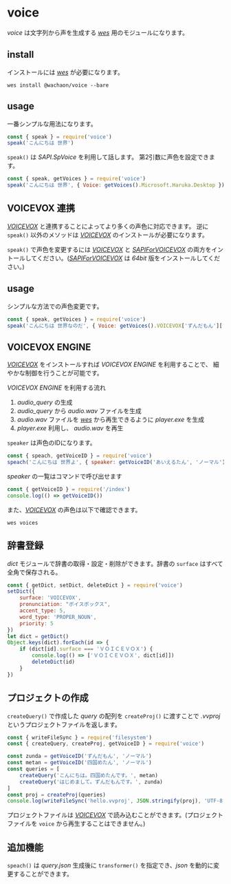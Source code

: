 # voice

*voice* は文字列から声を生成する [*wes*][wes] 用のモジュールになります。

## install

インストールには [*wes*][wes] が必要になります。

```batch
wes install @wachaon/voice --bare
```

## usage

一番シンプルな用法になります。

```javascript
const { speak } = require('voice')
speak('こんにちは 世界')
```

`speak()` は *SAPI.SpVoice* を利用して話します。
第2引数に声色を設定できます。

```javascript
const { speak, getVoices } = require('voice')
speak('こんにちは 世界', { Voice: getVoices().Microsoft.Haruka.Desktop })
```

## VOICEVOX 連携
 
[*VOICEVOX*][VOICEVOX] と連携することによってより多くの声色に対応できます。
逆に `speak()` 以外のメソッドは [*VOICEVOX*][VOICEVOX] のインストールが必要になります。

`speak()` で声色を変更するには [*VOICEVOX*][VOICEVOX] と [*SAPIForVOICEVOX*][SAPIForVOICEVOX] の両方をイントールしてください。([*SAPIForVOICEVOX*][SAPIForVOICEVOX] は *64bit* 版をインストールしてください。)

## usage

シンプルな方法での声色変更です。

```javascript
const { speak, getVoices } = require('voice')
speak('こんにちは 世界なのだ', { Voice: getVoices().VOICEVOX['ずんだもん']['ヒソヒソ'] })
```

## VOICEVOX ENGINE

[*VOICEVOX*][VOICEVOX] をインストールすれば *VOICEVOX ENGINE* を利用することで、
細やかな制御を行うことが可能です。

*VOICEVOX ENGINE* を利用する流れ

1. *audio_query* の生成
2. *audio_query* から *audio.wav* ファイルを生成
3. *audio.wav* ファイルを [*wes*][wes] から再生できるように *player.exe* を生成
4. *player.exe* 利用し、 *audio.wav* を再生

`speaker` は声色のIDになります。

```javascript
const { speach, getVoiceID } = require('voice')
speach('こんにちは 世界よ', { speaker: getVoiceID('あいえるたん', 'ノーマル') })
```

*speaker* の一覧はコマンドで呼び出せます

```javascript
const { getVoiceID } = require('/index')
console.log(() => getVoiceID())
```

また、[*VOICEVOX*][VOICEVOX] の声色は以下で確認できます。

```batch
wes voices
```

## 辞書登録

*dict* モジュールで辞書の取得・設定・削除ができます。辞書の `surface` はすべて全角で保存される。


```javascript
const { getDict, setDict, deleteDict } = require('voice')
setDict({
    surface: 'VOICEVOX',
    pronunciation: "ボイスボックス",
    accent_type: 5,
    word_type: 'PROPER_NOUN',
    priority: 5
})
let dict = getDict()
Object.keys(dict).forEach(id => {
    if (dict[id].surface === 'ＶＯＩＣＥＶＯＸ') {
        console.log(() => ['ＶＯＩＣＥＶＯＸ', dict[id]])
        deleteDict(id)
    }
})
```

## プロジェクトの作成

`createQuery()` で作成した *query* の配列を `createProj()` に渡すことで *.vvproj* というプロジェクトファイルを返します。

```javascript
const { writeFileSync } = require('filesystem')
const { createQuery, createProj, getVoiceID } = require('voice')

const zunda = getVoiceID('ずんだもん', 'ノーマル')
const metan = getVoiceID('四国めたん', 'ノーマル') 
const queries = [
    createQuery('こんにちは。四国めたんです。', metan)
    createQuery('はじめまして。ずんだもんです。', zunda)
]
const proj = createProj(queries)
console.log(writeFileSync('hello.vvproj', JSON.stringify(proj), 'UTF-8'))
```

プロジェクトファイルは [*VOICEVOX*][VOICEVOX] で読み込むことができます。(プロジェクトファイルを `voice` から再生することはできません。)


## 追加機能

`speach()` は *query.json* 生成後に `transformer()` を指定でき、*json* を動的に変更することができます。


[wes]: <https://github.com/wachaon/wes/>
[VOICEVOX]: <https://voicevox.hiroshiba.jp/>
[SAPIForVOICEVOX]: <https://github.com/shigobu/SAPIForVOICEVOX/>